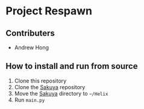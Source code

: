 # Project Respawn
## Contributers
 - Andrew Hong

## How to install and run from source
1. Clone this repository
2. Clone the [Sakuya](https://github.com/novialriptide/Sakuya) repository
3. Move the [Sakuya](https://github.com/novialriptide/Sakuya) directory to `~/Helix`
4. Run `main.py`